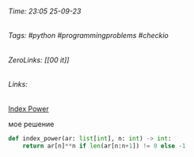 ###### Time: 23:05  25-09-23  
###### Tags: #python #programmingproblems #checkio 
###### ZeroLinks: [[00 it]]
###### Links: 

[Index Power](https://py.checkio.org/ru/mission/index-power/)

мое решение 

```python
def index_power(ar: list[int], n: int) -> int:
    return ar[n]**n if len(ar[n:n+1]) != 0 else -1
```